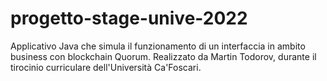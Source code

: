 # progetto-stage-unive-2022
Applicativo Java che simula il funzionamento di un interfaccia in ambito business con blockchain Quorum.
Realizzato da Martin Todorov, durante il tirocinio curriculare dell'Università Ca'Foscari.
